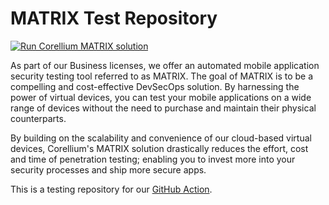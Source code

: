# MATRIX Test Repository

[![Run Corellium MATRIX solution](https://github.com/corellium/matrix-test/actions/workflows/matrix-test.yml/badge.svg)](https://github.com/corellium/matrix-test/actions/workflows/matrix-test.yml)

As part of our Business licenses, we offer an automated mobile application security testing tool referred to as MATRIX. The goal of MATRIX is to be a compelling and cost-effective DevSecOps solution. By harnessing the power of virtual devices, you can test your mobile applications on a wide range of devices without the need to purchase and maintain their physical counterparts.

By building on the scalability and convenience of our cloud-based virtual devices, Corellium's MATRIX solution drastically reduces the effort, cost and time of penetration testing; enabling you to invest more into your security processes and ship more secure apps.

This is a testing repository for our [GitHub Action](https://github.com/corellium/matrix).